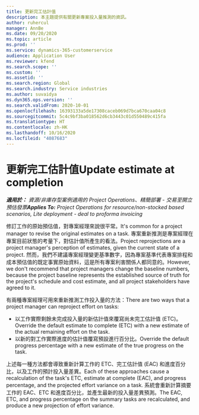 ```yaml
---
title: 更新完工估計值
description: 本主題提供有關更新專案投入量推測的資訊。
author: ruhercul
manager: AnnBe
ms.date: 09/20/2020
ms.topic: article
ms.prod: ''
ms.service: dynamics-365-customerservice
audience: Application User
ms.reviewer: kfend
ms.search.scope: ''
ms.custom: ''
ms.assetid: ''
ms.search.region: Global
ms.search.industry: Service industries
ms.author: suvaidya
ms.dyn365.ops.version: ''
ms.search.validFrom: 2020-10-01
ms.openlocfilehash: 16393133a5de17308caceb069d7bca670caa04c8
ms.sourcegitcommit: 5c4c9bf3ba018562d6cb3443c01d550489c415fa
ms.translationtype: HT
ms.contentlocale: zh-HK
ms.lasthandoff: 10/16/2020
ms.locfileid: "4087683"
---
```

# <a name="update-estimate-at-completion"></a><span data-ttu-id="9cb16-103">更新完工估計值</span><span class="sxs-lookup"><span data-stu-id="9cb16-103">Update estimate at completion</span></span>

<span data-ttu-id="9cb16-104">_**適用於：** 資源/非庫存型案例適用的 Project Operations、精簡部署 - 交易至開立預估發票_</span><span class="sxs-lookup"><span data-stu-id="9cb16-104">_**Applies To:** Project Operations for resource/non-stocked based scenarios, Lite deployment - deal to proforma invoicing_</span></span>

<span data-ttu-id="9cb16-105">修訂工作的原始預估值，對專案經理來說很平常。</span><span class="sxs-lookup"><span data-stu-id="9cb16-105">It's common for a project manager to revise the original estimates on a task.</span></span> <span data-ttu-id="9cb16-106">專案重新推測是專案經理在專案目前狀態的考量下，對估計值所產生的看法。</span><span class="sxs-lookup"><span data-stu-id="9cb16-106">Project reprojections are a project manager's perception of estimates, given the current state of a project.</span></span> <span data-ttu-id="9cb16-107">然而，我們不建議專案經理變更基準數字，因為專案基準代表專案排程和成本預估值的既定事實原始資料，這是所有專案利害關係人都同意的。</span><span class="sxs-lookup"><span data-stu-id="9cb16-107">However, we don't recommend that project managers change the baseline numbers, because the project baseline represents the established source of truth for the project's schedule and cost estimate, and all project stakeholders have agreed to it.</span></span>

<span data-ttu-id="9cb16-108">有兩種專案經理可用來重新推測工作投入量的方法：</span><span class="sxs-lookup"><span data-stu-id="9cb16-108">There are two ways that a project manager can reproject effort on tasks:</span></span>

- <span data-ttu-id="9cb16-109">以工作實際剩餘未完成投入量的新估計值來覆寫尚未完工估計值 (ETC)。</span><span class="sxs-lookup"><span data-stu-id="9cb16-109">Override the default estimate to complete (ETC) with a new estimate of the actual remaining effort on the task.</span></span> 
- <span data-ttu-id="9cb16-110">以新的對工作實際進度的估計值覆寫預設進行百分比。</span><span class="sxs-lookup"><span data-stu-id="9cb16-110">Override the default progress percentage with a new estimate of the true progress on the task.</span></span>

<span data-ttu-id="9cb16-111">上述每一種方法都會導致重新計算工作的 ETC、完工估計值 (EAC) 和進度百分比，以及工作的預計投入量差異。</span><span class="sxs-lookup"><span data-stu-id="9cb16-111">Each of these approaches cause a recalculation of the task's ETC, estimate at complete (EAC), and progress percentage, and the projected effort variance on a task.</span></span> <span data-ttu-id="9cb16-112">系統會重新計算摘要工作的 EAC、ETC 和進度百分比，並產生最新的投入量差異預測。</span><span class="sxs-lookup"><span data-stu-id="9cb16-112">The EAC, ETC, and progress percentage on the summary tasks are recalculated, and produce a new projection of effort variance.</span></span>
